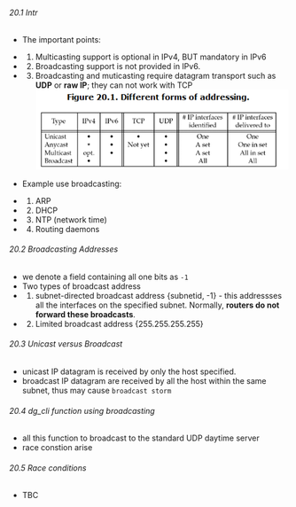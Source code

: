 ###### 20.1 Intr
* The important points:
* 1. Multicasting support is optional in IPv4, BUT mandatory in IPv6
* 2. Broadcasting support is not provided in IPv6.
* 3. Broadcasting and muticasting require datagram transport such as **UDP** or **raw IP**; they can not work with TCP
![](addressing.png)

* Example use broadcasting:
* 1. ARP
* 2. DHCP
* 3. NTP (network time)
* 4. Routing daemons

###### 20.2 Broadcasting Addresses
* we denote a field containing all one bits as `-1`
* Two types of broadcast address
* 1. subnet-directed broadcast address {subnetid, -1} - this addressses all the interfaces on the specified subnet. Normally, **routers do not forward these broadcasts**.
* 2. Limited broadcast address {255.255.255.255}

###### 20.3 Unicast versus Broadcast

* unicast IP datagram is received by only the host specified.
* broadcast IP datagram are received by all the host within the same subnet, thus may cause `broadcast storm`

###### 20.4 dg_cli function using broadcasting

* all this function to broadcast to the standard UDP daytime server
* race constion arise

###### 20.5 Race conditions
* TBC
